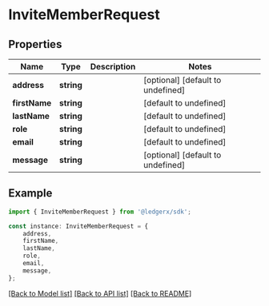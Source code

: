 # InviteMemberRequest


## Properties

Name | Type | Description | Notes
------------ | ------------- | ------------- | -------------
**address** | **string** |  | [optional] [default to undefined]
**firstName** | **string** |  | [default to undefined]
**lastName** | **string** |  | [default to undefined]
**role** | **string** |  | [default to undefined]
**email** | **string** |  | [default to undefined]
**message** | **string** |  | [optional] [default to undefined]

## Example

```typescript
import { InviteMemberRequest } from '@ledgerx/sdk';

const instance: InviteMemberRequest = {
    address,
    firstName,
    lastName,
    role,
    email,
    message,
};
```

[[Back to Model list]](../README.md#documentation-for-models) [[Back to API list]](../README.md#documentation-for-api-endpoints) [[Back to README]](../README.md)
